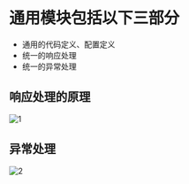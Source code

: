 # 通用模块包括以下三部分
- 通用的代码定义、配置定义
- 统一的响应处理
- 统一的异常处理

## 响应处理的原理
![1](https://img-blog.csdnimg.cn/2019042023550784.png?x-oss-process=image/watermark,type_ZmFuZ3poZW5naGVpdGk,shadow_10,text_aHR0cHM6Ly9ibG9nLmNzZG4ubmV0L20wXzM3OTQxNDgz,size_16,color_FFFFFF,t_70)
## 异常处理
![2](https://img-blog.csdnimg.cn/20190420235706339.png?x-oss-process=image/watermark,type_ZmFuZ3poZW5naGVpdGk,shadow_10,text_aHR0cHM6Ly9ibG9nLmNzZG4ubmV0L20wXzM3OTQxNDgz,size_16,color_FFFFFF,t_70)
